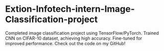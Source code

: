 # Extion-Infotech-intern-Image-Classification-project
Completed image classification project using TensorFlow/PyTorch. Trained CNN on CIFAR-10 dataset, achieving high accuracy. Fine-tuned for improved performance. Check out the code on my GitHub!
